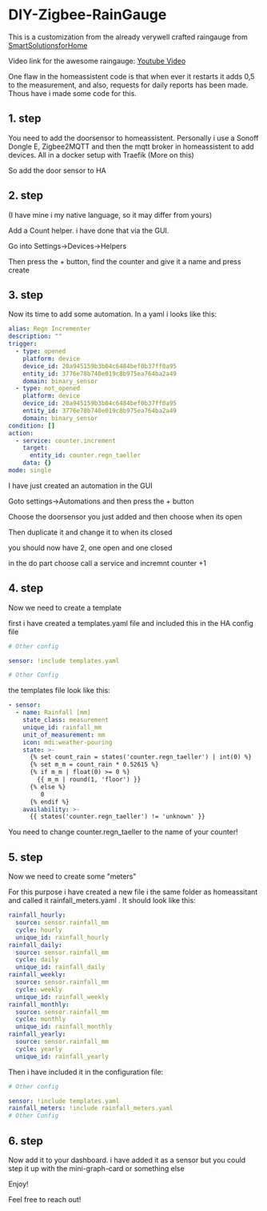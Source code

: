 # DIY-Zigbee-RainGauge
This is a customization from the already verywell crafted raingauge from 
[SmartSolutionsforHome](https://www.youtube.com/@SmartSolutionsForHome)

Video link for the awesome raingauge: [Youtube Video](https://www.youtube.com/watch?v=P2-hs2m6eCE&ab_channel=SmartSolutionsforHome)

One flaw in the homeassistent code is that when ever it restarts it adds 0,5 to the measurement, and also, requests for daily reports has been made. 
Thous have i made some code for this. 

## 1. step

You need to add the doorsensor to homeassistent. Personally i use a Sonoff Dongle E, Zigbee2MQTT and then the mqtt broker in homeassistent to add devices. All in a docker setup with Traefik (More on this)

So add the door sensor to HA

## 2. step

(I have mine i my native language, so it may differ from yours)

Add a Count helper. i have done that via the GUI. 

Go into Settings->Devices->Helpers

Then press the + button, find the counter and give it a name and press create

## 3. step
Now its time to add some automation.
In a yaml i looks like this:

```yaml
alias: Regn Incrementer
description: ""
trigger:
  - type: opened
    platform: device
    device_id: 20a945159b3b04c6484bef0b37ff0a95
    entity_id: 3776e78b740e019c8b975ea764ba2a49
    domain: binary_sensor
  - type: not_opened
    platform: device
    device_id: 20a945159b3b04c6484bef0b37ff0a95
    entity_id: 3776e78b740e019c8b975ea764ba2a49
    domain: binary_sensor
condition: []
action:
  - service: counter.increment
    target:
      entity_id: counter.regn_taeller
    data: {}
mode: single

```

I have just created an automation in the GUI

Goto settings->Automations and then press the + button

Choose the doorsensor you just added and then choose when its open

Then duplicate it and change it to when its closed

you should now have 2, one open and one closed

in the do part choose call a service and incremnt counter +1


## 4. step
Now we need to create a template

first i have created a templates.yaml file and included this in the HA config file

```yaml
# Other config

sensor: !include templates.yaml

# Other Config
```

the templates file look like this:

```yaml
- sensor:
  - name: Rainfall [mm]
    state_class: measurement
    unique_id: rainfall_mm
    unit_of_measurement: mm
    icon: mdi:weather-pouring
    state: >-
      {% set count_rain = states('counter.regn_taeller') | int(0) %}
      {% set m_m = count_rain * 0.52615 %}
      {% if m_m | float(0) >= 0 %}
        {{ m_m | round(1, 'floor') }}
      {% else %}
         0
      {% endif %}
    availability: >-
      {{ states('counter.regn_taeller') != 'unknown' }}
```

You need to change counter.regn_taeller to the name of your counter! 

## 5. step
Now we need to create some "meters"

For this purpose i have created a new file i the same folder as homeassitant
and called it rainfall_meters.yaml . It should look like this:


```yaml
rainfall_hourly:
  source: sensor.rainfall_mm
  cycle: hourly
  unique_id: rainfall_hourly
rainfall_daily:
  source: sensor.rainfall_mm
  cycle: daily
  unique_id: rainfall_daily
rainfall_weekly:
  source: sensor.rainfall_mm
  cycle: weekly
  unique_id: rainfall_weekly
rainfall_monthly:
  source: sensor.rainfall_mm
  cycle: monthly
  unique_id: rainfall_monthly
rainfall_yearly:
  source: sensor.rainfall_mm
  cycle: yearly
  unique_id: rainfall_yearly
```

Then i have included it in the configuration file:

```yaml
# Other config

sensor: !include templates.yaml
rainfall_meters: !include rainfall_meters.yaml
# Other Config
```

## 6. step
Now add it to your dashboard. 
i have added it as a sensor but you could step it up with the mini-graph-card or something else

Enjoy! 

Feel free to reach out! 

